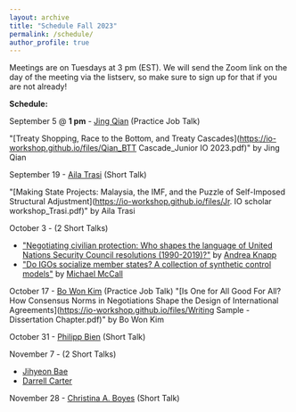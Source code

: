 ```yaml
---
layout: archive
title: "Schedule Fall 2023"
permalink: /schedule/
author_profile: true
---
```

Meetings are on Tuesdays at 3 pm (EST). We will send the Zoom link on the day of the meeting via the listserv, so make sure to sign up for that if you are not already!

**Schedule:**

September 5 @ **1 pm** - [Jing Qian](https://jingqian.org/) (Practice Job Talk)

"[Treaty Shopping, Race to the Bottom, and Treaty Cascades](https://io-workshop.github.io/files/Qian_BTT Cascade_Junior IO 2023.pdf)" by Jing Qian
&nbsp;

September 19 - [Aila Trasi](https://politicalscience.jhu.edu/directory/aila-trasi/) (Short Talk)

"[Making State Projects: Malaysia, the IMF, and the Puzzle of Self-Imposed Structural Adjustment](https://io-workshop.github.io/files/Jr. IO scholar workshop_Trasi.pdf)" by Aila Trasi


October 3 - (2 Short Talks)
- ["Negotiating civilian protection: Who shapes the language of United Nations Security Council resolutions (1990-2019)?"](https://io-workshop.github.io/files/Knapp_JuniorIO.pdf) by [Andrea Knapp](https://www.unibo.it/sitoweb/andrea.knapp2/en)
- ["Do IGOs socialize member states? A collection of synthetic control models"](https://io-workshop.github.io/files/IGO-synthetic_control.pdf) by [Michael McCall](https://www.mccall.cc/)

October 17 - [Bo Won Kim](https://www.bowonkim.com/) (Practice Job Talk)
"[Is One for All Good For All? How Consensus Norms in Negotiations Shape the Design of International Agreements](https://io-workshop.github.io/files/Writing Sample - Dissertation Chapter.pdf)" by Bo Won Kim

October 31 - [Philipp Bien](https://www.polver.uni-konstanz.de/en/malang0/team/academic-staff/philipp-bien/) (Short Talk)

November 7 - (2 Short Talks)
- [Jihyeon Bae](https://www.polisci.washington.edu/people/jihyeon-bae)
- [Darrell Carter](https://twitter.com/d_carterpolisci?lang=en)

November 28 - [Christina A. Boyes](https://christinaaboyes.weebly.com/) (Short Talk)

<!--September 6 - [Rachel Schoner](https://sites.google.com/view/racheljschoner/) (Job Talk)

"[Naming and Shaming in the Human Rights Committee: Individual Petitions’ Effect on Human Rights](https://io-workshop.github.io/files/Schoner_JMP.pdf)" by Rachel Schoner
&nbsp;




<!-- **February 7th: Ebad Ebadi (GWU), "*Adapting to Sanctions: Evidence from Firm Response and Market Reallocation in Iran.*"**
<br />
*Moderator:* Oriana Montti (Brandeis). -->

